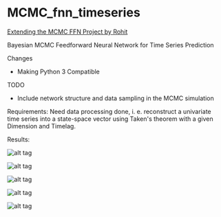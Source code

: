 # MCMC_fnn_timeseries
 
[Extending the MCMC FFN Project by Rohit](https://github.com/rohitash-chandra/MCMC_fnn_timeseries)

Bayesian MCMC Feedforward Neural Network for Time Series Prediction

Changes
* Making Python 3 Compatible

TODO
* Include network structure and data sampling in the MCMC simulation




Requirements: Need data processing done, i. e. reconstruct a univariate time series into a state-space vector using Taken's theorem with a given Dimension and Timelag. 

Results: 

 ![alt tag](https://github.com/rohitash-chandra/MCMC_fnn_timeseries/blob/master/mcmcresults/begin.png)
 

 ![alt tag](https://github.com/rohitash-chandra/MCMC_fnn_timeseries/blob/master/mcmcresults/proposals.png) 
 

 ![alt tag](https://github.com/rohitash-chandra/MCMC_fnn_timeseries/blob/master/mcmcresults/mcmcrestrain.png)
 
 
 ![alt tag](https://github.com/rohitash-chandra/MCMC_fnn_timeseries/blob/master/mcmcresults/mcmcrestest.png)
 
 
 ![alt tag](https://github.com/rohitash-chandra/MCMC_fnn_timeseries/blob/master/mcmcresults/w_pos.png)
  
